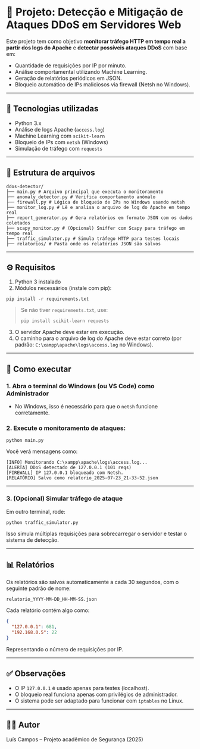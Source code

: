 
# 🔐 Projeto: Detecção e Mitigação de Ataques DDoS em Servidores Web

Este projeto tem como objetivo **monitorar tráfego HTTP em tempo real a partir dos logs do Apache** e **detectar possíveis ataques DDoS** com base em:
- Quantidade de requisições por IP por minuto.
- Análise comportamental utilizando Machine Learning.
- Geração de relatórios periódicos em JSON.
- Bloqueio automático de IPs maliciosos via firewall (Netsh no Windows).

---

## 🧠 Tecnologias utilizadas

- Python 3.x
- Análise de logs Apache (`access.log`)
- Machine Learning com `scikit-learn`
- Bloqueio de IPs com `netsh` (Windows)
- Simulação de tráfego com `requests`

---

## 📂 Estrutura de arquivos

```
ddos-detector/
├── main.py # Arquivo principal que executa o monitoramento
├── anomaly_detector.py # Verifica comportamento anômalo
├── firewall.py # Lógica de bloqueio de IPs no Windows usando netsh
├── monitor_log.py # Lê e analisa o arquivo de log do Apache em tempo real
├── report_generator.py # Gera relatórios em formato JSON com os dados coletados
├── scapy_monitor.py # (Opcional) Sniffer com Scapy para tráfego em tempo real
├── traffic_simulator.py # Simula tráfego HTTP para testes locais
├── relatorios/ # Pasta onde os relatórios JSON são salvos
```
---

## ⚙️ Requisitos

1. Python 3 instalado
2. Módulos necessários (instale com pip):

```
pip install -r requirements.txt
```

> Se não tiver `requirements.txt`, use:
> ```
> pip install scikit-learn requests
> ```

3. O servidor Apache deve estar em execução.
4. O caminho para o arquivo de log do Apache deve estar correto (por padrão: `C:\xampp\apache\logs\access.log` no Windows).

---

## 🚀 Como executar

### 1. Abra o terminal do Windows (ou VS Code) **como Administrador**
- No Windows, isso é necessário para que o `netsh` funcione corretamente.

### 2. Execute o monitoramento de ataques:

```
python main.py
```

Você verá mensagens como:

```
[INFO] Monitorando C:\xampp\apache\logs\access.log...
[ALERTA] DDoS detectado de 127.0.0.1 (101 reqs)
[FIREWALL] IP 127.0.0.1 bloqueado com Netsh.
[RELATÓRIO] Salvo como relatorio_2025-07-23_21-33-52.json
```

---

### 3. (Opcional) Simular tráfego de ataque

Em outro terminal, rode:

```
python traffic_simulator.py
```

Isso simula múltiplas requisições para sobrecarregar o servidor e testar o sistema de detecção.

---

## 📊 Relatórios

Os relatórios são salvos automaticamente a cada 30 segundos, com o seguinte padrão de nome:

```
relatorio_YYYY-MM-DD_HH-MM-SS.json
```

Cada relatório contém algo como:

```json
{
  "127.0.0.1": 681,
  "192.168.0.5": 22
}
```

Representando o número de requisições por IP.

---

## ✅ Observações

- O IP `127.0.0.1` é usado apenas para testes (localhost).
- O bloqueio real funciona apenas com privilégios de administrador.
- O sistema pode ser adaptado para funcionar com `iptables` no Linux.

---

## 👨‍💻 Autor

Luís Campos – Projeto acadêmico de Segurança (2025)
